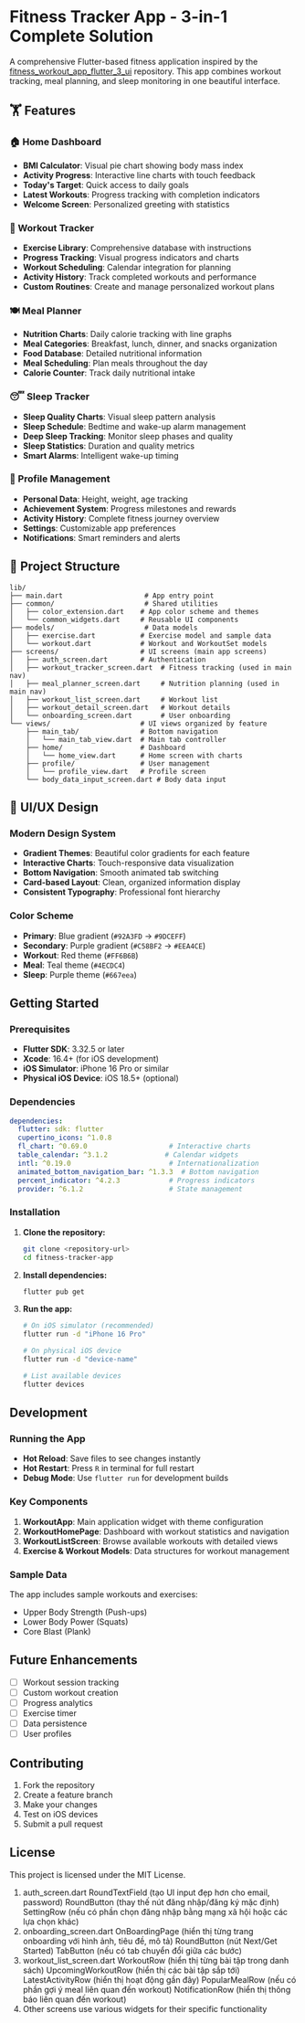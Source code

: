 # Fitness Tracker App - 3-in-1 Complete Solution

A comprehensive Flutter-based fitness application inspired by the [fitness_workout_app_flutter_3_ui](https://github.com/codeforany/fitness_workout_app_flutter_3_ui) repository. This app combines workout tracking, meal planning, and sleep monitoring in one beautiful interface.

## 🏋️ Features

### **🏠 Home Dashboard**
- **BMI Calculator**: Visual pie chart showing body mass index
- **Activity Progress**: Interactive line charts with touch feedback
- **Today's Target**: Quick access to daily goals
- **Latest Workouts**: Progress tracking with completion indicators
- **Welcome Screen**: Personalized greeting with statistics

### **💪 Workout Tracker**
- **Exercise Library**: Comprehensive database with instructions
- **Progress Tracking**: Visual progress indicators and charts
- **Workout Scheduling**: Calendar integration for planning
- **Activity History**: Track completed workouts and performance
- **Custom Routines**: Create and manage personalized workout plans

### **🍽️ Meal Planner**
- **Nutrition Charts**: Daily calorie tracking with line graphs
- **Meal Categories**: Breakfast, lunch, dinner, and snacks organization
- **Food Database**: Detailed nutritional information
- **Meal Scheduling**: Plan meals throughout the day
- **Calorie Counter**: Track daily nutritional intake

### **😴 Sleep Tracker**
- **Sleep Quality Charts**: Visual sleep pattern analysis
- **Sleep Schedule**: Bedtime and wake-up alarm management
- **Deep Sleep Tracking**: Monitor sleep phases and quality
- **Sleep Statistics**: Duration and quality metrics
- **Smart Alarms**: Intelligent wake-up timing

### **👤 Profile Management**
- **Personal Data**: Height, weight, age tracking
- **Achievement System**: Progress milestones and rewards
- **Activity History**: Complete fitness journey overview
- **Settings**: Customizable app preferences
- **Notifications**: Smart reminders and alerts

## 📁 Project Structure

```
lib/
├── main.dart                    # App entry point
├── common/                      # Shared utilities
│   ├── color_extension.dart    # App color scheme and themes
│   └── common_widgets.dart     # Reusable UI components
├── models/                      # Data models
│   ├── exercise.dart           # Exercise model and sample data
│   └── workout.dart            # Workout and WorkoutSet models
├── screens/                    # UI screens (main app screens)
│   ├── auth_screen.dart        # Authentication
│   ├── workout_tracker_screen.dart  # Fitness tracking (used in main nav)
│   ├── meal_planner_screen.dart     # Nutrition planning (used in main nav)
│   ├── workout_list_screen.dart     # Workout list
│   ├── workout_detail_screen.dart   # Workout details
│   └── onboarding_screen.dart       # User onboarding
└── views/                      # UI views organized by feature
    ├── main_tab/               # Bottom navigation
    │   └── main_tab_view.dart  # Main tab controller
    ├── home/                   # Dashboard
    │   └── home_view.dart      # Home screen with charts
    ├── profile/                # User management
    │   └── profile_view.dart   # Profile screen
    └── body_data_input_screen.dart # Body data input
```

## 🎨 **UI/UX Design**

### **Modern Design System**
- **Gradient Themes**: Beautiful color gradients for each feature
- **Interactive Charts**: Touch-responsive data visualization
- **Bottom Navigation**: Smooth animated tab switching
- **Card-based Layout**: Clean, organized information display
- **Consistent Typography**: Professional font hierarchy

### **Color Scheme**
- **Primary**: Blue gradient (`#92A3FD` → `#9DCEFF`)
- **Secondary**: Purple gradient (`#C58BF2` → `#EEA4CE`)
- **Workout**: Red theme (`#FF6B6B`)
- **Meal**: Teal theme (`#4ECDC4`)
- **Sleep**: Purple theme (`#667eea`)

## Getting Started

### **Prerequisites**

- **Flutter SDK**: 3.32.5 or later
- **Xcode**: 16.4+ (for iOS development)
- **iOS Simulator**: iPhone 16 Pro or similar
- **Physical iOS Device**: iOS 18.5+ (optional)

### **Dependencies**

```yaml
dependencies:
  flutter: sdk: flutter
  cupertino_icons: ^1.0.8
  fl_chart: ^0.69.0                    # Interactive charts
  table_calendar: ^3.1.2              # Calendar widgets
  intl: ^0.19.0                        # Internationalization
  animated_bottom_navigation_bar: ^1.3.3  # Bottom navigation
  percent_indicator: ^4.2.3            # Progress indicators
  provider: ^6.1.2                     # State management
```

### **Installation**

1. **Clone the repository:**
   ```bash
   git clone <repository-url>
   cd fitness-tracker-app
   ```

2. **Install dependencies:**
   ```bash
   flutter pub get
   ```

3. **Run the app:**
   ```bash
   # On iOS simulator (recommended)
   flutter run -d "iPhone 16 Pro"
   
   # On physical iOS device
   flutter run -d "device-name"
   
   # List available devices
   flutter devices
   ```

## Development

### Running the App

- **Hot Reload**: Save files to see changes instantly
- **Hot Restart**: Press `R` in terminal for full restart
- **Debug Mode**: Use `flutter run` for development builds

### Key Components

1. **WorkoutApp**: Main application widget with theme configuration
2. **WorkoutHomePage**: Dashboard with workout statistics and navigation
3. **WorkoutListScreen**: Browse available workouts with detailed views
4. **Exercise & Workout Models**: Data structures for workout management

### Sample Data

The app includes sample workouts and exercises:
- Upper Body Strength (Push-ups)
- Lower Body Power (Squats)  
- Core Blast (Plank)

## Future Enhancements

- [ ] Workout session tracking
- [ ] Custom workout creation
- [ ] Progress analytics
- [ ] Exercise timer
- [ ] Data persistence
- [ ] User profiles

## Contributing

1. Fork the repository
2. Create a feature branch
3. Make your changes
4. Test on iOS devices
5. Submit a pull request

## License

This project is licensed under the MIT License.


1. auth_screen.dart
RoundTextField (tạo UI input đẹp hơn cho email, password)
RoundButton (thay thế nút đăng nhập/đăng ký mặc định)
SettingRow (nếu có phần chọn đăng nhập bằng mạng xã hội hoặc các lựa chọn khác)
2. onboarding_screen.dart
OnBoardingPage (hiển thị từng trang onboarding với hình ảnh, tiêu đề, mô tả)
RoundButton (nút Next/Get Started)
TabButton (nếu có tab chuyển đổi giữa các bước)
3. workout_list_screen.dart
WorkoutRow (hiển thị từng bài tập trong danh sách)
UpcomingWorkoutRow (hiển thị các bài tập sắp tới)
LatestActivityRow (hiển thị hoạt động gần đây)
PopularMealRow (nếu có phần gợi ý meal liên quan đến workout)
NotificationRow (hiển thị thông báo liên quan đến workout)
4. Other screens use various widgets for their specific functionality